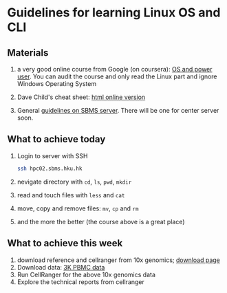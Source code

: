 # Guidelines for learning Linux OS and CLI

## Materials
1. a very good online course from Google (on coursera):
  [OS and power user](https://www.coursera.org/learn/os-power-user). You can audit the course and only read the Linux part and ignore Windows Operating System

2. Dave Child's cheat sheet: [html online version](https://cheatography.com/davechild/cheat-sheets/linux-command-line/)

3. General [guidelines on SBMS server](https://github.com/StatBiomed/sbms-server). There will be one for center server soon.


## What to achieve today
1. Login to server with SSH
   ```sh
   ssh hpc02.sbms.hku.hk
   ```

2. nevigate directory with `cd`, `ls`, `pwd`, `mkdir`
3. read and touch files with `less` and `cat`

4. move, copy and remove files: `mv`, `cp` and `rm`

5. and the more the better (the course above is a great place)


## What to achieve this week
1. download reference and cellranger from 10x genomics; [download page](https://support.10xgenomics.com/single-cell-gene-expression/software/downloads/latest)
2. Download data: [3K PBMC data](https://www.10xgenomics.com/resources/datasets/3-k-pbm-cs-from-a-healthy-donor-1-standard-1-1-0)
3. Run CellRanger for the above 10x genomics data
4. Explore the technical reports from cellranger
